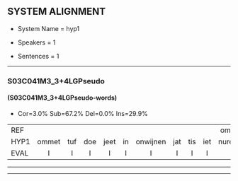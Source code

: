 
## SYSTEM ALIGNMENT

- System Name = hyp1

- Speakers = 1

- Sentences = 1

---

### S03C041M3_3+4LGPseudo

#### (S03C041M3_3+4LGPseudo-words)

- Cor=3.0%	Sub=67.2%	Del=0.0%	Ins=29.9%

|  |  |  |  |  |  |  |  |  |  |  |  |  |  |  |  |  |  |  |  |  |  |  |  |  |  |  |  |  |  |  |  |  |  |  |  |  |  |  |  |  |  |  |  |  |  |  |  |  |  |  |  |  |  |  |  |  |  |  |  |  |  |  |  |  |  |  |  |
|:--- |:---:|:---:|:---:|:---:|:---:|:---:|:---:|:---:|:---:|:---:|:---:|:---:|:---:|:---:|:---:|:---:|:---:|:---:|:---:|:---:|:---:|:---:|:---:|:---:|:---:|:---:|:---:|:---:|:---:|:---:|:---:|:---:|:---:|:---:|:---:|:---:|:---:|:---:|:---:|:---:|:---:|:---:|:---:|:---:|:---:|:---:|:---:|:---:|:---:|:---:|:---:|:---:|:---:|:---:|:---:|:---:|:---:|:---:|:---:|:---:|:---:|:---:|:---:|:---:|:---:|:---:|:---:|
| REF |  |  |  |  |  |  |  |  |  | ometuif | toejietsen | oonwijlen | jattesiet | nurudien | stoenydaas | deuveltek | juitonie | gevijdel | sidowaan | spekkeraai | wachteniek | verpierik | nappegreeuw | mantaroen |  |  |  |  |  | schielendaspen | crobeklunker | * | kabbestepen | * | verwarig | ooiebiekje | fandelig | * | jalekrewen | smoralij | zeekvlachine | zeekvlachine | kanaroe | toineetlijgen | meitsegrok | kantelogsten | ondermind |  |  |  |  |  |  | choporatie | zennebral | * | ijraspangen | blottenduuf | girdofhaalder | tobbermoeit | poentalschouden | * | havedil | verbrakkertje | * | gerauwejaak | hapeneren |
| HYP1 | ommet | tuf | doe | jeet | in | onwijnen | jat | tis | iet | nuredien | stoni | das | duivel | dik | jadomiv | geverdov | fivdolamv | peckeraiv | wacht | emik | surpirik | napper | greil | mantaroen | hilen | daspen | krobuklune | kor | kapbestipen | verwarring | verwarrig | ooibeekje | van | teilin | ja | jalle | krewen | sonmarale | sa | sekvlagine | kanarho | do | metelesin | mietsig | rok | kanstelosten | ondermind | gopa | rati | sinebrel | era | eras | panen | ploten | dus | hierdof | halder | toper | moeit | paduscool | houden | m | hateteel | u | pakkertje | geajaak | hapener |
| EVAL | I | I | I | I | I | I | I | I | I | S | S | S | S | S | S | S | S | S | S | S | S | S | S |  | I | I | I | I | I | S | S | S | S | S | S | S | S | S | S | S | S | S | S | S | S | S |  | I | I | I | I | I | I | S | S | S | S | S | S | S | S | S | S | S | S | S | S |
---

---

